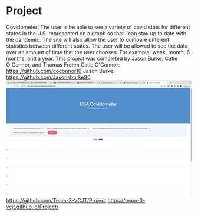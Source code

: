 # Project
Covidometer:
The user is be able to see a variety of covid stats for different states in the U.S. represented on a graph so that I can stay up to date with the pandemic. The site will also allow the user to compare different statistics between different states. The user will be allowed to see the data over an amount of time that the user chooses. For example; week, month, 6 months, and a year. This project was completed by Jason Burke, Catie O'Connor, and Thomas Frohm
Catie O'Connor: https://github.com/coconnor10
Jason Burke: https://github.com/Jasonsburke90
<img src="./assets/Screen Shot 2022-01-27 at 9.07.11 PM.png">
https://github.com/Team-3-VCJT/Project
https://team-3-vcjt.github.io/Project/
